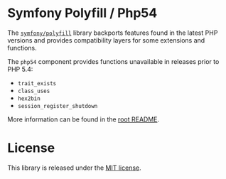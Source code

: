 Symfony Polyfill / Php54
========================

The [`symfony/polyfill`](https://github.com/symfony/polyfill) library backports
features found in the latest PHP versions and provides compatibility layers for
some extensions and functions.

The `php54` component provides functions unavailable in releases prior to PHP 5.4:

- `trait_exists`
- `class_uses`
- `hex2bin`
- `session_register_shutdown`

More information can be found in the [root README](../../README.md).

License
=======

This library is released under the [MIT license](LICENSE).